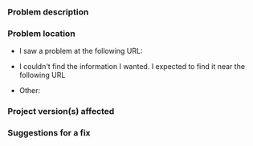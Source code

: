 
<!--

## READ ME FIRST

This repository is for reporting issues related to Docker Documentation. Before submitting a new issue, check whether the issue has already been reported. You can join the discussion using an emoji, or by adding a comment to an existing issue.

You can ask general questions and get community support through the Docker Community Slack - http://dockr.ly/slack. Personalized support is available through the Docker Pro, Team, and Business subscriptions. See https://www.docker.com/pricing for details.

-->

### Problem description

<!--Briefly describe the problem that you found. A clear title and description helps us understand and address the issue quickly.

Report only documentation issues here. Report any product issues in the corresponding product repository.

If you are reporting a broken link issue, let us know how you arrived at the broken link; was it through a page on docs.docker.com, or from an external website?
    -->

### Problem location

<!-- Help us find the problem quickly by choosing one of the following options: -->

- I saw a problem at the following URL: <Add URL>

- I couldn't find the information I wanted. I expected to find it near the following URL <Add the URL and briefly describe how we can improve the existing content>

- Other: <Add details that can help us understand the issue>

### Project version(s) affected

<!-- If this problem only affects specific versions of a project (like Docker
     Engine 20.10, or Docker Desktop 4.2.0), tell us here. The fix may need to take that into account. -->

### Suggestions for a fix

<!--If you have specific ideas about how we can fix this issue, let us know. -->

<!-- To improve this template, edit the .github/ISSUE_TEMPLATE.md file -->
